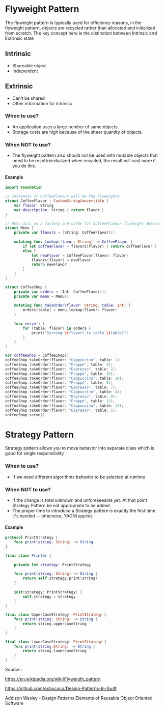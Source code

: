 # Flyweight Pattern
The flyweight pattern is typically used for efficiency reasons, in the flyweight pattern, objects are recycled rather than allocated and initialized from scratch. The key concept here is the distinction between Intrinsic and Extrinsic state

## Intrinsic
- Shareable object
- Independent

## Extrinsic
- Can't be shared
- Other information for intrinsic

### When to use?
  - An application uses a large number of same objects.
  - Storage costs are high because of the sheer quantity of objects.

### When NOT to use?
  - The flyweight pattern also should not be used with mutable objects that need to be reset/reinitialized when recycled, the result will cost more if you do this.


#### Example
```swift
import Foundation

// Instances of CoffeeFlavour will be the Flyweights
struct CoffeeFlavor : CustomStringConvertible {
	var flavor: String
	var description: String { return flavor }
}

// Menu acts as a factory and cache for CoffeeFlavour flyweight objects
struct Menu {
	private var flavors = [String: CoffeeFlavor]()
	
	mutating func lookup(flavor: String) -> CoffeeFlavor {
		if let coffeeFlavor = flavors[flavor] { return coffeeFlavor }
		else {
			let newFlavor = CoffeeFlavor(flavor: flavor)
			flavors[flavor] = newFlavor
			return newFlavor
		}
	}
}

struct CoffeeShop {
	private var orders = [Int: CoffeeFlavor]()
	private var menu = Menu()
	
	mutating func takeOrder(flavor: String, table: Int) {
		orders[table] = menu.lookup(flavor: flavor)
	}
	
	func serve() {
		for (table, flavor) in orders {
			print("Serving \(flavor) to table \(table)")
		}
	}
}

var coffeeShop = CoffeeShop()
coffeeShop.takeOrder(flavor: "Cappuccino", table: 1)
coffeeShop.takeOrder(flavor: "Frappe", table: 3);
coffeeShop.takeOrder(flavor: "Espresso", table: 2);
coffeeShop.takeOrder(flavor: "Frappe", table: 15);
coffeeShop.takeOrder(flavor: "Cappuccino", table: 10);
coffeeShop.takeOrder(flavor: "Frappe", table: 8);
coffeeShop.takeOrder(flavor: "Espresso", table: 7);
coffeeShop.takeOrder(flavor: "Cappuccino", table: 4);
coffeeShop.takeOrder(flavor: "Espresso", table: 9);
coffeeShop.takeOrder(flavor: "Frappe", table: 12);
coffeeShop.takeOrder(flavor: "Cappuccino", table: 13);
coffeeShop.takeOrder(flavor: "Espresso", table: 5);
coffeeShop.serve()
```


# Strategy Pattern

Strategy pattern allows you to move behavior into separate class which is good for single responsibility

### When to use?
  - If we need different algorithms behavior to be selected at runtime

### When NOT to use?
  - If the change is total unknown and unforeseeable yet. At that point Strategy Pattern be not appropriate to be added. 
  - The proper time to introduce a Strategy pattern is exactly the first time it's needed -- otherwise, YAGNI applies

#### Example
```swift
protocol PrintStrategy {
	func print(string: String) -> String
}

final class Printer {
	
	private let strategy: PrintStrategy
	
	func print(string: String) -> String {
		return self.strategy.print(string)
	}
	
	init(strategy: PrintStrategy) {
		self.strategy = strategy
	}
}

final class UpperCaseStrategy: PrintStrategy {
	func print(string: String) -> String {
		return string.uppercaseString
	}
}

final class LowerCaseStrategy: PrintStrategy {
	func print(string:String) -> String {
		return string.lowercaseString
	}
}
```

Source : 

https://en.wikipedia.org/wiki/Flyweight_pattern

https://github.com/ochococo/Design-Patterns-In-Swift

Addison Wesley - Design Patterns Elements of Reusable Object Oriented Software
